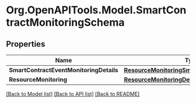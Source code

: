 
# Org.OpenAPITools.Model.SmartContractMonitoringSchema

## Properties

Name | Type | Description | Notes
------------ | ------------- | ------------- | -------------
**SmartContractEventMonitoringDetails** | [**ResourceMonitoringSmartContractEventDetails**](ResourceMonitoringSmartContractEventDetails.md) |  | [optional] 
**ResourceMonitoring** | [**ResourceMonitoringDetails**](ResourceMonitoringDetails.md) |  | [optional] 

[[Back to Model list]](../README.md#documentation-for-models)
[[Back to API list]](../README.md#documentation-for-api-endpoints)
[[Back to README]](../README.md)

